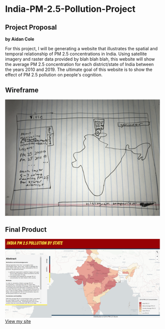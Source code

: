 # India-PM-2.5-Pollution-Project

## Project Proposal
**by Aidan Cole**

For this project, I will be generating a website that illustrates the spatial
and temporal relationship of PM 2.5 concentrations in India. Using satellite
imagery and raster data provided by blah blah blah, this website will show
the average PM 2.5 concentration for each district/state of India between the
years 2010 and 2019. The ultimate goal of this website is to show the effect of
PM 2.5 pollution on people's cognition.

## Wireframe

![wireframe](wireframe.jpg)

## Final Product

[![india_pm25](India_PM25.png)](https://aidanpcole.github.io/)
[View my site](https://aidanpcole.github.io/)
